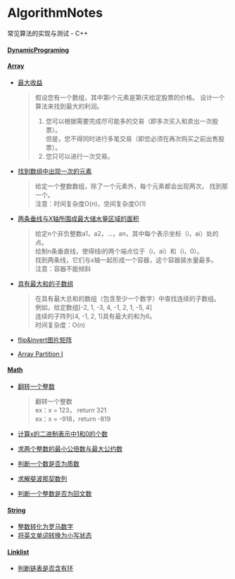 # AlgorithmNotes

常见算法的实现与测试 - C++

#### [DynamicPrograming](/DynamicPrograming/ReadMe.md)

#### [Array](/Array)

- [最大收益](/Array/max_profit.cpp)

  > 假设您有一个数组，其中第i个元素是第i天给定股票的价格。 
  > 设计一个算法来找到最大的利润。  
  > 1. 您可以根据需要完成尽可能多的交易（即多次买入和卖出一次股票）。  
  > 但是，您不得同时进行多笔交易（即您必须在再次购买之前出售股票）。
  > 2. 您只可以进行一次交易。

- [找到数组中出现一次的元素](/Array/single_number.cpp)

  > 给定一个整数数组，除了一个元素外，每个元素都会出现两次，
  > 找到那一个。   
  > 注意：时间复杂度O(n)，空间复杂度O(1)

- [两条垂线与X轴所围成最大储水量区域的面积](/Array/max_area.cpp)

  > 给定n个非负整数a1，a2，...，an，其中每个表示坐标（i，ai）处的点。  
  > 绘制n条垂直线，使得线i的两个端点位于（i，ai）和（i，0）。  
  > 找到两条线，它们与x轴一起形成一个容器，这个容器装水量最多。   
  > 注意：容器不能倾斜

- [具有最大和的子数组](/Array/max_subarray.cpp)

  > 在具有最大总和的数组（包含至少一个数字）中查找连续的子数组。   
  > 例如，给定数组[-2, 1, -3, 4, -1, 2, 1, -5, 4]  
  > 连续的子阵列[4, -1, 2, 1]具有最大的和为6。   
  > 时间复杂度：O(n)

- [flip&invert图片矩阵](/Array/flip_and_invert_image.cpp)
- [Array Partition I](/Array/array_pair_sum.cpp)

#### [Math](/Math)

- [翻转一个整数](/Math/reverse_int.cpp)

  > 翻转一个整数  
  > ex：x = 123， return  321  
  > ex：x = -918，return -819

- [计算x的二进制表示中1和0的个数](/Math/bit_count.cpp)

- [求两个整数的最小公倍数与最大公约数](/Math/lcm_gcd.cpp)

- [判断一个数是否为质数](/Math/prime.cpp)

- [求解斐波那契数列](/Math/fib.cpp)
- [判断一个整数是否为回文数](/Math/is_palindrome.cpp)

#### [String](/String)

- [整数转化为罗马数字](/String/int2roman.cpp)
- [将英文单词转换为小写状态](/String/to_low_case.cpp)

#### [Linklist](/Linklist)

- [判断链表是否含有环](/Linklist/link_list_has_cycle.cpp)
